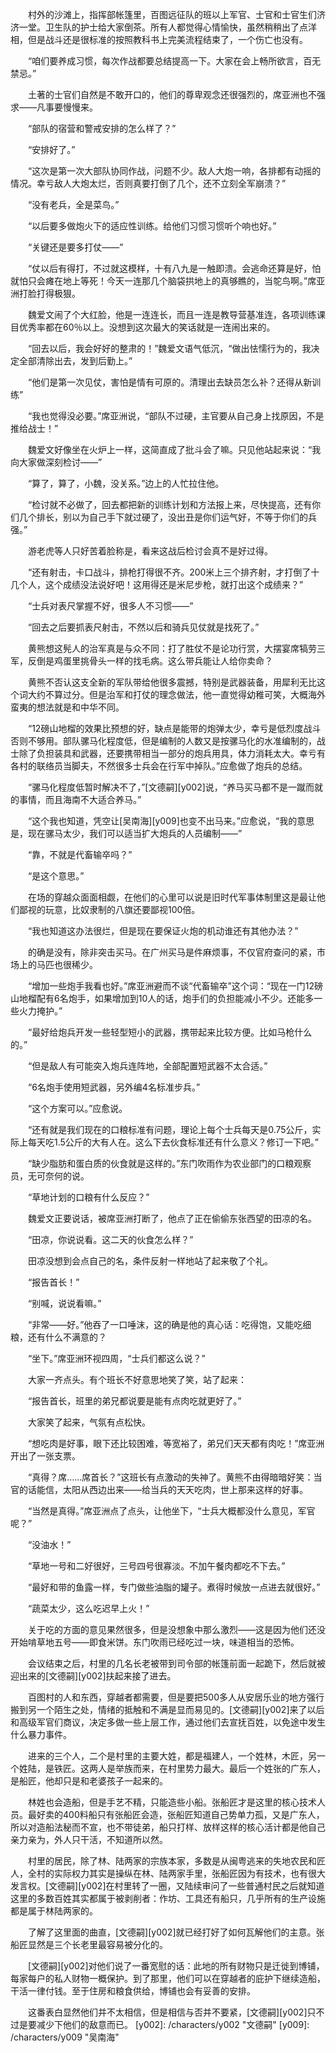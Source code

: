 　　村外的沙滩上，指挥部帐篷里，百图远征队的班以上军官、士官和士官生们济济一堂。卫生队的护士给大家倒茶。所有人都觉得心情愉快，虽然稍稍出了点洋相，但是战斗还是很标准的按照教科书上完美流程结束了，一个伤亡也没有。

　　“咱们要养成习惯，每次作战都要总结提高一下。大家在会上畅所欲言，百无禁忌。”

　　土著的士官们自然是不敢开口的，他们的尊卑观念还很强烈的，席亚洲也不强求——凡事要慢慢来。

　　“部队的宿营和警戒安排的怎么样了？”

　　“安排好了。”

　　“这次是第一次大部队协同作战，问题不少。敌人大炮一响，各排都有动摇的情况。幸亏敌人大炮太烂，否则真要打倒了几个，还不立刻全军崩溃？”

　　“没有老兵，全是菜鸟。”

　　“以后要多做炮火下的适应性训练。给他们习惯习惯听个响也好。”

　　“关键还是要多打仗——”

　　“仗以后有得打，不过就这模样，十有八九是一触即溃。会逃命还算是好，怕就怕只会瘫在地上等死！今天一连那几个脑袋拱地上的真够瞧的，当鸵鸟啊。”席亚洲打脸打得极狠。

　　魏爱文闹了个大红脸，他是一连连长，而且一连是教导营基准连，各项训练课目优秀率都在60％以上。没想到这次最大的笑话就是一连闹出来的。

　　“回去以后，我会好好的整肃的！”魏爱文语气低沉，“做出怯懦行为的，我决定全部清除出去，发到后勤上。”

　　“他们是第一次见仗，害怕是情有可原的。清理出去缺员怎么补？还得从新训练”

　　“我也觉得没必要。”席亚洲说，“部队不过硬，主官要从自己身上找原因，不是推给战士！”

　　魏爱文好像坐在火炉上一样，这简直成了批斗会了嘛。只见他站起来说：“我向大家做深刻检讨——”

　　“算了，算了，小魏，没关系。”边上的人忙拉住他。

　　“检讨就不必做了，回去都把新的训练计划和方法报上来，尽快提高，还有你们几个排长，别以为自己手下就过硬了，没出丑是你们运气好，不等于你们的兵强。”

　　游老虎等人只好苦着脸称是，看来这战后检讨会真不是好过得。

　　“还有射击，卡口战斗，排枪打得很不齐。200米上三个排齐射，才打倒了十几个人，这个成绩没法说好吧！这用得还是米尼步枪，就打出这个成绩来？”

　　“士兵对表尺掌握不好，很多人不习惯——”

　　“回去之后要抓表尺射击，不然以后和骑兵见仗就是找死了。”

　　黄熊想这髡人的治军真是与众不同：打了胜仗不是论功行赏，大摆宴席犒劳三军，反倒是鸡蛋里挑骨头一样的找毛病。这么带兵能让人给你卖命？

　　黄熊不否认这支全新的军队带给他很多震撼，特别是武器装备，用犀利无比这个词大约不算过分。但是治军和打仗的理念做法，他一直觉得幼稚可笑，大概海外蛮夷的想法就是和中华不同。

　　“12磅山地榴的效果比预想的好，缺点是能带的炮弹太少，幸亏是低烈度战斗否则不够用。部队骡马化程度低，但是编制的人数又是按骡马化的水准编制的，战士除了负担装具和武器，还要携带相当一部分的炮兵用具，体力消耗太大。幸亏有各村的联络员当脚夫，不然很多士兵会在行军中掉队。”应愈做了炮兵的总结。

　　“骡马化程度低暂时解决不了，”[文德嗣][y002]说，“养马买马都不是一蹴而就的事情，而且海南不大适合养马。”

　　“这个我也知道，凭空让[吴南海][y009]也变不出马来。”应愈说，“我的意思是，现在骡马太少，我们可以适当扩大炮兵的人员编制——”

　　“靠，不就是代畜输卒吗？”

　　“是这个意思。”

　　在场的穿越众面面相觑，在他们的心里可以说是旧时代军事体制里这是最让他们鄙视的玩意，比奴隶制的八旗还要鄙视100倍。

　　“我也知道这办法很烂，但是现在要保证火炮的机动谁还有其他办法？”

　　的确是没有，除非突击买马。在广州买马是件麻烦事，不仅官府查问的紧，市场上的马匹也很稀少。

　　“增加一些炮手我看也好。”席亚洲避而不谈“代畜输卒”这个词：“现在一门12磅山地榴配有6名炮手，如果增加到10人的话，炮手们的负担能减小不少。还能多一些火力掩护。”

　　“最好给炮兵开发一些轻型短小的武器，携带起来比较方便。比如马枪什么的。”

　　“但是敌人有可能突入炮兵连阵地，全部配置短武器不太合适。”

　　“6名炮手使用短武器，另外编4名标准步兵。”

　　“这个方案可以。”应愈说。

　　“还有就是我们现在的口粮标准有问题，理论上每个士兵每天是0.75公斤，实际上每天吃1.5公斤的大有人在。这么下去伙食标准还有什么意义？修订一下吧。”

　　“缺少脂肪和蛋白质的伙食就是这样的。”东门吹雨作为农业部门的口粮观察员，无可奈何的说。

　　“草地计划的口粮有什么反应？”

　　魏爱文正要说话，被席亚洲打断了，他点了正在偷偷东张西望的田凉的名。

　　“田凉，你说说看。这二天的伙食怎么样？”

　　田凉没想到会点自己的名，条件反射一样地站了起来敬了个礼。

　　“报告首长！”

　　“别喊，说说看嘛。”

　　“非常——好。”他吞了一口唾沫，这的确是他的真心话：吃得饱，又能吃细粮，还有什么不满意的？

　　“坐下。”席亚洲环视四周，“士兵们都这么说？”

　　大家一齐点头。有个班长不好意思地笑了笑，站了起来：

　　“报告首长，班里的弟兄都说要是能有点肉吃就更好了。”

　　大家笑了起来，气氛有点松快。

　　“想吃肉是好事，眼下还比较困难，等宽裕了，弟兄们天天都有肉吃！”席亚洲开出了一张支票。

　　“真得？席……席首长？”这班长有点激动的失神了。黄熊不由得暗暗好笑：当官的话能信，太阳从西边出来——给当兵的天天吃肉，世上那来这样的好事。

　　“当然是真得。”席亚洲点了点头，让他坐下，“士兵大概都没什么意见，军官呢？”

　　“没油水！”

　　“草地一号和二好很好，三号四号很寡淡。不加午餐肉都吃不下去。”

　　“最好和带的鱼露一样，专门做些油脂的罐子。煮得时候放一点进去就很好。”

　　“蔬菜太少，这么吃迟早上火！”

　　关于吃的方面的意见果然很多，但是没想象中那么激烈——这是因为他们还没开始啃草地五号——即食米饼。东门吹雨已经吃过一块，味道相当的恐怖。

　　会议结束之后，村里的几名长老被带到司令部的帐篷前面一起跪下，然后就被迎出来的[文德嗣][y002]扶起来接了进去。

　　百图村的人和东西，穿越者都需要，但是要把500多人从安居乐业的地方强行搬到另一个陌生之处，情绪的抵触和不满是显而易见的。[文德嗣][y002]来了以后和高级军官们商议，决定多做一些上层工作，通过他们去宣抚百姓，以免途中发生什么暴力事件。

　　进来的三个人，二个是村里的主要大姓，都是福建人，一个姓林，木匠，另一个姓陆，是铁匠。这两人是举族而来，在村里势力最大。最后一个姓张的广东人，是船匠，他却只是和老婆孩子一起来的。

　　林姓也会造船，但是手艺不精，只能造些小船。张船匠才是这里的核心技术人员。最好卖的400料船只有张船匠会造，张船匠知道自己势单力孤，又是广东人，所以对造船法秘而不宣，也不带徒弟，船只打样、放样这样的核心活计都是他自己亲力亲为，外人只干活，不知道所以然。

　　村里的居民，除了林、陆两家的宗族本家，多数是从闽粤逃来的失地农民和匠人，全村的实际权力其实是操纵在林、陆两家手里，张船匠因为有技术，也有很大发言权。[文德嗣][y002]在村里转了一圈，又陆续审问了一些普通村民之后就知道这里的多数百姓其实都属于被剥削者：作坊、工具还有船只，几乎所有的生产设施都是属于林陆两家的。

　　了解了这里面的曲直，[文德嗣][y002]就已经打好了如何瓦解他们的主意。张船匠显然是三个长老里最容易被分化的。

　　[文德嗣][y002]对他们说了一番宽慰的话：此地的所有财物只是迁徙到博铺，每家每户的私人财物一概保护。到了那里，他们可以在穿越者的庇护下继续造船，干活一律付钱。至于住房和粮食供给，博铺也会有妥善的安排。

　　这番表白显然他们并不太相信，但是相信与否并不要紧，[文德嗣][y002]只不过是要减少下他们的敌意而已。
[y002]: /characters/y002 "文德嗣"
[y009]: /characters/y009 "吴南海"
